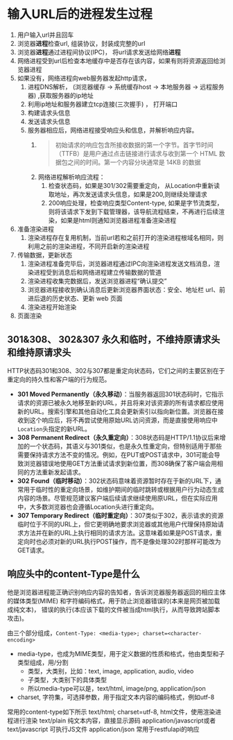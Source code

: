 # 输入URL后的进程发生过程

1. 用户输入url并且回车
2. 浏览器**进程**检查url, 组装协议，封装成完整的url
3. 浏览器**进程**通过进程间协议(IPC)， 将url请求发送给网络**进程**
4. 网络进程受到url后检查本地缓存中是否存在该内容，如果有则将资源返回给浏览器进程
5. 如果没有，网络进程向web服务器发起http请求，
   1. 进程DNS解析， (浏览器缓存 -> 系统缓存host -> 本地服务器 -> 远程服务器) ,获取服务器的ip地址
   2. 利用ip地址和服务器建立tcp连接(三次握手) ， 打开端口
   3. 构建请求头信息
   4. 发送请求头信息
   5. 服务器相应后，网络进程接受响应头和信息，并解析响应内容。
      1. >初始请求的响应包含所接收数据的第一个字节。首字节时间（TTFB）是用户通过点击链接进行请求与收到第一个 HTML 数据包之间的时间。第一个内容分块通常是 14KB 的数据
      2. 网络进程解析响应流程：
         1. 检查状态码，如果是301/302需要重定向， 从Location中重新读取地址，再次发送请求头信息，如果是200,则继续处理请求
         2. 200响应处理，检查响应类型Content-type, 如果是字节流类型，则将该请求下发到下载管理器，该导航流程结束，不再进行后续渲染，如果是html则通知浏览器进程准备渲染进程
6. 准备渲染进程
   1. 渲染进程存在复用机制，当前url若和之前打开的渲染进程根域名相同，则利用之前的渲染进程，不同开启新的渲染进程
7. 传输数据，更新状态
   1. 渲染进程准备完毕后，浏览器进程通过IPC向渲染进程发送文档消息，渲染进程受到消息后和网络进程建立传输数据的管道
   2. 渲染进程收集完数据后，发送浏览器进程“确认提交”
   3. 浏览器进程接收到确认消息后更新浏览器界面状态：安全、地址栏 url、前进后退的历史状态、更新 web 页面
   4. 渲染进程开始渲染
8. 页面渲染



## 301&308、 302&307  永久和临时，不维持原请求头和维持原请求头
HTTP状态码301和308、302与307都是重定向状态码，它们之间的主要区别在于重定向的持久性和客户端的行为规范。
- **301 Moved Permanently（永久移动）**：当服务器返回301状态码时，它指示请求的资源已被永久地移至新的URL，并且将来对该资源的所有请求都应使用新的URL。搜索引擎和其他自动化工具会更新索引以指向新位置。浏览器在接收到这个响应后，将不再尝试使用原始URL访问资源，而是直接使用响应中`Location`头指定的新URL。
- **308 Permanent Redirect（永久重定向）**：308状态码是HTTP/1.1协议后来增加的一个状态码，其语义与301类似，也是永久性重定向，但特别适用于那些需要保持请求方法不变的情况。例如，在PUT或POST请求中，301可能会导致浏览器错误地使用GET方法重试请求到新位置，而308确保了客户端会用相同的方法重新发起请求。
- **302 Found（临时移动）**：302状态码意味着资源暂时存在于新的URL下，通常用于临时性的重定向场景，如维护期间的临时跳转或根据用户行为动态生成内容的场景。尽管规范建议客户端后续请求继续使用原URL，但在实际应用中，大多数浏览器也会遵循Location头进行重定向。
- **307 Temporary Redirect（临时重定向）**：307类似于302，表示请求的资源临时位于不同的URL上，但它更明确地要求浏览器或其他用户代理保持原始请求方法并在新的URL上执行相同的请求方法。这意味着如果是POST请求，重定向时也必须对新的URL执行POST操作，而不是像处理302时那样可能改为GET请求。

## 响应头中的content-Type是什么
他是浏览器进程能正确识别响应内容的告知者，告诉浏览器服务器返回的相应主体的媒体类型(MIME) 和字符编码格式，用于防止浏览器错误的(本来是网页被加载成纯文本)， 错误的执行(本应该下载的文件被当成html执行，从而导致跨站脚本攻击)。

由三个部分组成，`Content-Type: <media-type>; charset=<character-encoding>`
- media-type，也成为MIME类型，用于定义数据的性质和格式，他由类型和子类型组成，用/分割
  - 类型，大类别，比如：text, image, application, audio, video
  - 子类型，大类别下的具体类型
  - 所以media-type可以是，text/html, image/png, application/json
- charset, 字符集，可选择参数，用于指定文本内容的编码格式，例如utf-8

常用的content-type如下所示
text/html; charset=utf-8, html文件，使用渲染进程进行渲染
text/plain  纯文本内容，直接显示源码
application/javascript或者text/javascript  可执行JS文件
application/json  常用于restfulapi的响应